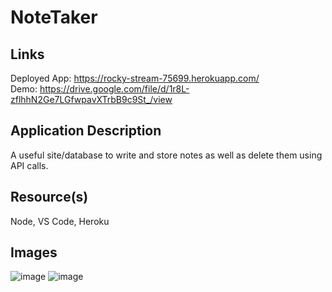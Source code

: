 # NoteTaker

## Links
Deployed App: https://rocky-stream-75699.herokuapp.com/
<br>
Demo: https://drive.google.com/file/d/1r8L-zflhhN2Ge7LGfwpavXTrbB9c9St_/view

## Application Description
A useful site/database to write and store notes as well as delete them using API calls.

## Resource(s)
Node, VS Code, Heroku

## Images
![image](https://user-images.githubusercontent.com/67828728/98449299-5eda1800-2100-11eb-8b17-7912c36613e2.png)
![image](https://user-images.githubusercontent.com/67828728/98449305-6c8f9d80-2100-11eb-8d22-8e6e9c1d9fbc.png)
